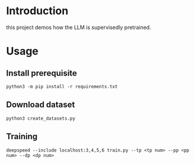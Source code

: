 # Introduction

this project demos how the LLM is supervisedly pretrained.

# Usage

## Install prerequisite

```shell
python3 -m pip install -r requirements.txt
```

## Download dataset

```shell
python3 create_datasets.py
```

## Training

```shell
deepspeed --include localhost:3,4,5,6 train.py --tp <tp num> --pp <pp num> --dp <dp num>
```
